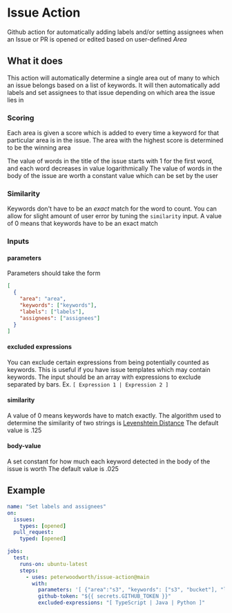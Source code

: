 # Issue Action

Github action for automatically adding labels and/or setting assignees when an Issue or PR is opened or edited based on user-defined _Area_

## What it does

This action will automatically determine a single area out of many to which an issue belongs based on a list of keywords. It will then automatically add labels and set assignees to that issue depending on which area the issue lies in

### Scoring

Each area is given a score which is added to every time a keyword for that particular area is in the issue. The area with the highest score is determined to be the winning area

The value of words in the title of the issue starts with 1 for the first word, and each word decreases in value logarithmically
The value of words in the body of the issue are worth a constant value which can be set by the user

### Similarity

Keywords don't have to be an _exact_ match for the word to count. You can allow for slight amount of user error by tuning the `similarity` input. A value of 0 means that keywords have to be an exact match

### Inputs

#### parameters
Parameters should take the form 
```json
[
  {
    "area": "area",
    "keywords": ["keywords"],
    "labels": ["labels"],
    "assignees": ["assignees"]
  }
]
```

#### excluded expressions

You can exclude certain expressions from being potentially counted as keywords. This is useful if you have issue templates which may contain keywords.
The input should be an array with expressions to exclude separated by bars. Ex. `[ Expression 1 | Expression 2 ]`

#### similarity
A value of 0 means keywords have to match exactly. The algorithm used to determine the similarity of two strings is [Levenshtein Distance](https://en.wikipedia.org/wiki/Levenshtein_distance)
The default value is .125

#### body-value
A set constant for how much each keyword detected in the body of the issue is worth
The default value is .025

## Example

```yaml
name: "Set labels and assignees"
on:
  issues:
    types: [opened]
  pull_request:
    typed: [opened]

jobs:
  test:
    runs-on: ubuntu-latest
    steps:
      - uses: peterwoodworth/issue-action@main
        with:
          parameters: '[ {"area":"s3", "keywords": ["s3", "bucket"], "labels": ["s3"], "assignees": ["s3Dev"]}, {"area": "ec2", "keywords": ["ec2", "instance"], "labels": ["ec2"], "assignees": ["ec2Dev"]}]'
          github-token: "${{ secrets.GITHUB_TOKEN }}"
          excluded-expressions: "[ TypeScript | Java | Python ]"
```

